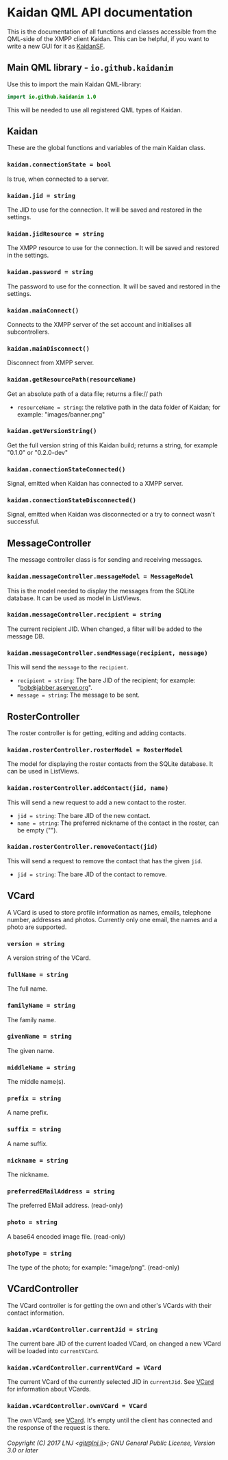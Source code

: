 # Kaidan QML API documentation

This is the documentation of all functions and classes accessible from the
QML-side of the XMPP client Kaidan. This can be helpful, if you want to write a
new GUI for it as [KaidanSF](https://github.com/kaidanim/kaidansf).

## Main QML library - `io.github.kaidanim`

Use this to import the main Kaidan QML-library:
```qml
import io.github.kaidanim 1.0
```

This will be needed to use all registered QML types of Kaidan.


## Kaidan

These are the global functions and variables of the main Kaidan class.

### `kaidan.connectionState = bool`
Is true, when connected to a server.

### `kaidan.jid = string`
The JID to use for the connection. It will be saved and restored in the settings.

### `kaidan.jidResource = string`
The XMPP resource to use for the connection. It will be saved and restored in
the settings.

### `kaidan.password = string`
The password to use for the connection. It will be saved and restored in the settings.

### `kaidan.mainConnect()`
Connects to the XMPP server of the set account and initialises all subcontrollers.

### `kaidan.mainDisconnect()`
Disconnect from XMPP server.

### `kaidan.getResourcePath(resourceName)`
Get an absolute path of a data file; returns a file:// path
* `resourceName = string`: the relative path in the data folder of Kaidan; for example:
"images/banner.png"

### `kaidan.getVersionString()`
Get the full version string of this Kaidan build; returns a string, for example
"0.1.0" or "0.2.0-dev"

### `kaidan.connectionStateConnected()`
Signal, emitted when Kaidan has connected to a XMPP server.

### `kaidan.connectionStateDisconnected()`
Signal, emitted when Kaidan was disconnected or a try to connect wasn't successful.


## MessageController

The message controller class is for sending and receiving messages.

### `kaidan.messageController.messageModel = MessageModel`
This is the model needed to display the messages from the SQLite database. It
can be used as model in ListViews.

### `kaidan.messageController.recipient = string`
The current recipient JID. When changed, a filter will be added to the message DB.

### `kaidan.messageController.sendMessage(recipient, message)`
This will send the `message` to the `recipient`.
* `recipient = string`: The bare JID of the recipient; for example:
"bob@jabber.aserver.org".
* `message = string`: The message to be sent.


## RosterController

The roster controller is for getting, editing and adding contacts.

### `kaidan.rosterController.rosterModel = RosterModel`
The model for displaying the roster contacts from the SQLite database. It can be
used in ListViews.

### `kaidan.rosterController.addContact(jid, name)`
This will send a new request to add a new contact to the roster.
* `jid = string`: The bare JID of the new contact.
* `name = string`: The preferred nickname of the contact in the roster, can be
empty ("").

### `kaidan.rosterController.removeContact(jid)`
This will send a request to remove the contact that has the given `jid`.
* `jid = string`: The bare JID of the contact to remove.


## VCard

A VCard is used to store profile information as names, emails, telephone number,
addresses and photos. Currently only one email, the names and a photo are
supported.

### `version = string`
A version string of the VCard.

### `fullName = string`
The full name.

### `familyName = string`
The family name.

### `givenName = string`
The given name.

### `middleName = string`
The middle name(s).

### `prefix = string`
A name prefix.

### `suffix = string`
A name suffix.

### `nickname = string`
The nickname.

### `preferredEMailAddress = string`
The preferred EMail address. (read-only)

### `photo = string`
A base64 encoded image file. (read-only)

### `photoType = string`
The type of the photo; for example: "image/png". (read-only)


## VCardController

The VCard controller is for getting the own and other's VCards with their contact
information.

### `kaidan.vCardController.currentJid = string`
The current bare JID of the current loaded VCard, on changed a new VCard will be
loaded into `currentVCard`.

### `kaidan.vCardController.currentVCard = VCard`
The current VCard of the currently selected JID in `currentJid`. See
[VCard](#vcard) for information about VCards.

### `kaidan.vCardController.ownVCard = VCard`
The own VCard; see [VCard](#vcard). It's empty until the client has connected
and the response of the request is there.

###### Copyright (C) 2017 LNJ <<git@lnj.li>>; GNU General Public License, Version 3.0 or later
